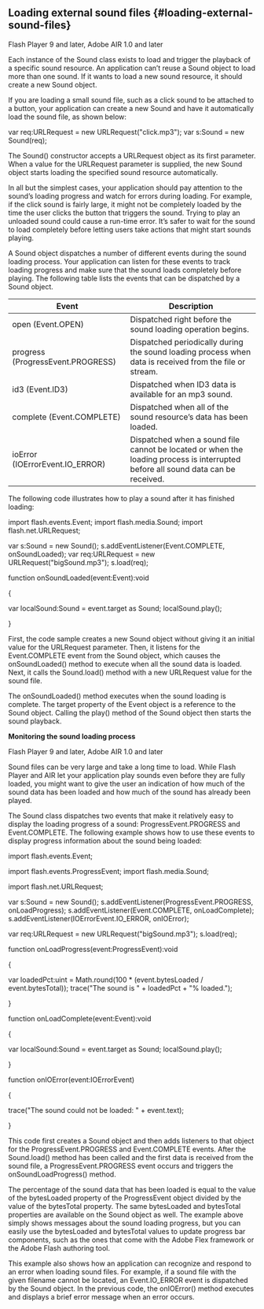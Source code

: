 ## Loading external sound files {#loading-external-sound-files}

Flash Player 9 and later, Adobe AIR 1.0 and later

Each instance of the Sound class exists to load and trigger the playback of a specific sound resource. An application can’t reuse a Sound object to load more than one sound. If it wants to load a new sound resource, it should create a new Sound object.

If you are loading a small sound file, such as a click sound to be attached to a button, your application can create a new Sound and have it automatically load the sound file, as shown below:

var req:URLRequest = new URLRequest(&quot;click.mp3&quot;); var s:Sound = new Sound(req);

The Sound() constructor accepts a URLRequest object as its first parameter. When a value for the URLRequest parameter is supplied, the new Sound object starts loading the specified sound resource automatically.

In all but the simplest cases, your application should pay attention to the sound’s loading progress and watch for errors during loading. For example, if the click sound is fairly large, it might not be completely loaded by the time the user clicks the button that triggers the sound. Trying to play an unloaded sound could cause a run-time error. It’s safer to wait for the sound to load completely before letting users take actions that might start sounds playing.

A Sound object dispatches a number of different events during the sound loading process. Your application can listen for these events to track loading progress and make sure that the sound loads completely before playing. The following table lists the events that can be dispatched by a Sound object.

| **Event** | **Description** |
| --- | --- |
| open (Event.OPEN) | Dispatched right before the sound loading operation begins. |
| progress (ProgressEvent.PROGRESS) | Dispatched periodically during the sound loading process when data is received from the file or stream. |
| id3 (Event.ID3) | Dispatched when ID3 data is available for an mp3 sound. |
| complete (Event.COMPLETE) | Dispatched when all of the sound resource’s data has been loaded. |
| ioError (IOErrorEvent.IO_ERROR) | Dispatched when a sound file cannot be located or when the loading process is interrupted before all sound data can be received. |

The following code illustrates how to play a sound after it has finished loading:

import flash.events.Event; import flash.media.Sound; import flash.net.URLRequest;

var s:Sound = new Sound(); s.addEventListener(Event.COMPLETE, onSoundLoaded); var req:URLRequest = new URLRequest(&quot;bigSound.mp3&quot;); s.load(req);

function onSoundLoaded(event:Event):void

{

var localSound:Sound = event.target as Sound; localSound.play();

}

First, the code sample creates a new Sound object without giving it an initial value for the URLRequest parameter. Then, it listens for the Event.COMPLETE event from the Sound object, which causes the onSoundLoaded() method to execute when all the sound data is loaded. Next, it calls the Sound.load() method with a new URLRequest value for the sound file.

The onSoundLoaded() method executes when the sound loading is complete. The target property of the Event object is a reference to the Sound object. Calling the play() method of the Sound object then starts the sound playback.

**Monitoring the sound loading process**

Flash Player 9 and later, Adobe AIR 1.0 and later

Sound files can be very large and take a long time to load. While Flash Player and AIR let your application play sounds even before they are fully loaded, you might want to give the user an indication of how much of the sound data has been loaded and how much of the sound has already been played.

The Sound class dispatches two events that make it relatively easy to display the loading progress of a sound: ProgressEvent.PROGRESS and Event.COMPLETE. The following example shows how to use these events to display progress information about the sound being loaded:

import flash.events.Event;

import flash.events.ProgressEvent; import flash.media.Sound;

import flash.net.URLRequest;

var s:Sound = new Sound(); s.addEventListener(ProgressEvent.PROGRESS, onLoadProgress); s.addEventListener(Event.COMPLETE, onLoadComplete); s.addEventListener(IOErrorEvent.IO_ERROR, onIOError);

var req:URLRequest = new URLRequest(&quot;bigSound.mp3&quot;); s.load(req);

function onLoadProgress(event:ProgressEvent):void

{

var loadedPct:uint = Math.round(100 * (event.bytesLoaded / event.bytesTotal)); trace(&quot;The sound is &quot; + loadedPct + &quot;% loaded.&quot;);

}

function onLoadComplete(event:Event):void

{

var localSound:Sound = event.target as Sound; localSound.play();

}

function onIOError(event:IOErrorEvent)

{

trace(&quot;The sound could not be loaded: &quot; + event.text);

}

This code first creates a Sound object and then adds listeners to that object for the ProgressEvent.PROGRESS and Event.COMPLETE events. After the Sound.load() method has been called and the first data is received from the sound file, a ProgressEvent.PROGRESS event occurs and triggers the onSoundLoadProgress() method.

The percentage of the sound data that has been loaded is equal to the value of the bytesLoaded property of the ProgressEvent object divided by the value of the bytesTotal property. The same bytesLoaded and bytesTotal properties are available on the Sound object as well. The example above simply shows messages about the sound loading progress, but you can easily use the bytesLoaded and bytesTotal values to update progress bar components, such as the ones that come with the Adobe Flex framework or the Adobe Flash authoring tool.

This example also shows how an application can recognize and respond to an error when loading sound files. For example, if a sound file with the given filename cannot be located, an Event.IO_ERROR event is dispatched by the Sound object. In the previous code, the onIOError() method executes and displays a brief error message when an error occurs.